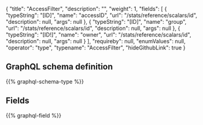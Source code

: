 {
  "title": "AccessFilter",
  "description": "",
  "weight": 1,
  "fields": [
    {
      "typeString": "[ID]",
      "name": "accessID",
      "url": "/stats/reference/scalars/id",
      "description": null,
      "args": null
    },
    {
      "typeString": "[ID]",
      "name": "group",
      "url": "/stats/reference/scalars/id",
      "description": null,
      "args": null
    },
    {
      "typeString": "[ID!]",
      "name": "owner",
      "url": "/stats/reference/scalars/id",
      "description": null,
      "args": null
    }
  ],
  "requireby": null,
  "enumValues": null,
  "operator": "type",
  "typename": "AccessFilter",
  "hideGithubLink": true
}
## GraphQL schema definition

{{% graphql-schema-type %}}

## Fields

{{% graphql-field %}}
